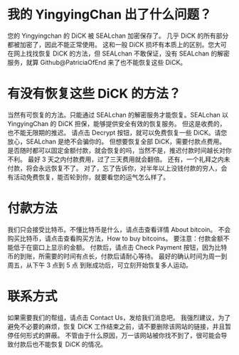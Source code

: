 # 我的 YingyingChan 出了什么问题？
您的 Yingyingchan 的 DiCK 被 SEALchan 加密保存了。
几乎 DiCK 的所有部分都被加密了，因此不能正常使用。
这和一般 DiCK 损坏有本质上的区别。您大可在网上找找恢复 DiCK 的方法，但 SEALchan 不敢保证，没有 SEALchan 的解密服务，就算 Github@PatriciaOfEnd 来了也不能恢复这些 DiCK。

# 有没有恢复这些 DiCK 的方法？

当然有可恢复的方法。只能通过 SEALchan 的解密服务才能恢复。SEALchan 以 YingyingChan 的 DiCK 担保，能够提供安全有效的恢复服务。
但这是收费的，也不能无限期的推迟。
请点击  Decrypt 按钮，就可以免费恢复一些 DiCK。请您放心，SEALchan 是绝不会骗你的。
但想要恢复全部 DiCK，需要付款点费用。
是否随时都可以固定金额付款，就会恢复的吗，当然不是，推迟付款时间越长对你不利。
最好 3 天之内付款费用，过了三天费用就会翻倍。
还有，一个礼拜之内未付款，将会永远恢复不了。
对了，忘了告诉你，对半年以上没钱付款的穷人，会有活动免费恢复，能否轮到你，就要看您的运气怎么样了。

# 付款方法

我们只会接受比特币。不懂比特币是什么，请点击查看详情 About bitcoin。
不会购买比特币，请点击查看购买方法，How to buy bitcoins。
要注意：付款金额不能低于在窗口上显示的金额。
付款后，请点击 Check Payment 按钮，因为比特币的到账，所需要的时间有点长，付款后请耐心等待。
最好的确认时间为周一到周五，从下午 3 点到 5 点
到账成功后，可立刻开始恢复多人运动。

# 联系方式

如果需要我们的帮组，请点击 Contact Us，发给我们消息吧。
我强烈建议，为了避免不必要的麻烦，恢复 DiCK 工作结束之前，请不要删除该网站的链接，并且暂停任何形式的屏蔽。 不管由于什么原因，万一该网站被你找不到了，很可能会导致付款后也不能恢复 DiCK 的情况。